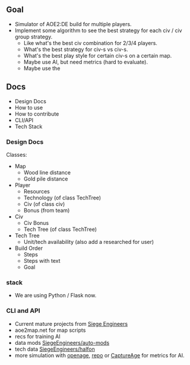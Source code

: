 ## Goal

- Simulator of AOE2:DE build for multiple players.
- Implement some algorithm to see the best strategy for each civ / civ group strategy.
  - Like what's the best civ combination for 2/3/4 players.
  - What's the best strategy for civ-s vs civ-s.
  - What's the best play style for certain civ-s on a certain map.
  - Maybe use AI, but need metrics (hard to evaluate).
  - Maybe use the

## Docs

- Design Docs
- How to use
- How to contribute
- CLI/API
- Tech Stack

### Design Docs

Classes:

- Map
  - Wood line distance
  - Gold pile distance
- Player
  - Resources
  - Technology (of class TechTree)
  - Civ (of class civ)
  - Bonus (from team)
- Civ
  - Civ Bonus
  - Tech Tree (of class TechTree)
- Tech Tree
  - Unit/tech availability (also add a researched for user)
- Build Order
  - Steps
  - Steps with text
  - Goal

### stack

- We are using Python / Flask now.

### CLI and API

- Current mature projects from [Siege Engineers](https://siegeengineers.org/projects)
- aoe2map.net for map scripts
- recs for training AI
- data mods [SiegeEngineers/auto-mods](https://github.com/SiegeEngineers/auto-mods)
- tech data [SiegeEngineers/halfon](https://github.com/SiegeEngineers/halfon/)
- more simulation with [openage](https://blog.openage.dev/), [repo](https://github.com/SFTtech/openage) or [CaptureAge](https://captureage.com/) for metrics for AI.
